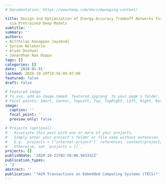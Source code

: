 ```yaml
---
# Documentation: https://wowchemy.com/docs/managing-content/

title: Design and Optimization of Energy-Accuracy Tradeoff Networks for Mobile Platforms
  via Pretrained Deep Models
subtitle: ''
summary: ''
authors:
- Nitthilan Kanappan Jayakodi
- Syrine Belakaria
- Aryan Deshwal
- Janardhan Rao Doppa
tags: []
categories: []
date: '2020-01-01'
lastmod: 2020-10-20T19:56:09-07:00
featured: false
draft: false

# Featured image
# To use, add an image named `featured.jpg/png` to your page's folder.
# Focal points: Smart, Center, TopLeft, Top, TopRight, Left, Right, BottomLeft, Bottom, BottomRight.
image:
  caption: ''
  focal_point: ''
  preview_only: false

# Projects (optional).
#   Associate this post with one or more of your projects.
#   Simply enter your project's folder or file name without extension.
#   E.g. `projects = ["internal-project"]` references `content/project/deep-learning/index.md`.
#   Otherwise, set `projects = []`.
projects: []
publishDate: '2020-10-21T02:56:08.943332Z'
publication_types:
- '2'
abstract: ''
publication: '*ACM Transactions on Embedded Computing Systems (TECS)*'
---
```


